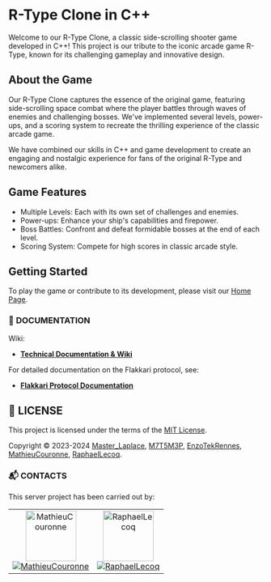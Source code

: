 # R-Type Clone in C++

Welcome to our R-Type Clone, a classic side-scrolling shooter game developed in C++! This project is our tribute to the iconic arcade game R-Type, known for its challenging gameplay and innovative design. 

## About the Game

Our R-Type Clone captures the essence of the original game, featuring side-scrolling space combat where the player battles through waves of enemies and challenging bosses. We've implemented several levels, power-ups, and a scoring system to recreate the thrilling experience of the classic arcade game.

We have combined our skills in C++ and game development to create an engaging and nostalgic experience for fans of the original R-Type and newcomers alike.

## Game Features

- Multiple Levels: Each with its own set of challenges and enemies.
- Power-ups: Enhance your ship's capabilities and firepower.
- Boss Battles: Confront and defeat formidable bosses at the end of each level.
- Scoring System: Compete for high scores in classic arcade style.

## Getting Started

To play the game or contribute to its development, please visit our [Home Page]([link-to-your-wiki](https://github.com/EpitechPromo2026/B-CPP-500-REN-5-2-rtype-mathys.thevenot)).

<div id='documentation'/>

### :wrench: **DOCUMENTATION**

Wiki:
- [**Technical Documentation & Wiki**](https://github.com/EpitechPromo2026/B-CPP-500-REN-5-2-rtype-mathys.thevenot/wiki)

For detailed documentation on the Flakkari protocol, see:
- [**Flakkari Protocol Documentation**](https://github.com/MasterLaplace/Flakkari/wiki/Flakkari-protocol)

<div id='license'/>

## :scroll: **LICENSE**

This project is licensed under the terms of the [MIT License](./LICENSE).

Copyright © 2023-2024 [Master_Laplace](https://github.com/MasterLaplace), [M7T5M3P](https://github.com/M7T5M3P), [EnzoTekRennes](https://github.com/EnzoTekRennes), [MathieuCouronne](https://github.com/MathieuCouronne), [RaphaelLecoq](https://github.com/RaphaelLecoq).


<div id='contacts'/>

### :mailbox_with_mail: **CONTACTS**

This server project has been carried out by:

<table align="center">
    <tbody>
        <tr>
            <td align="center"><a href="https://github.com/MathieuCouronne/"><img src="https://avatars.githubusercontent.com/MathieuCouronne?v=4?s=100" width="100px;" alt="MathieuCouronne"/><br/><a href="https://github.com/MathieuCouronne/"><img src="https://img.shields.io/github/followers/MathieuCouronne?label=MathieuCouronne&style=social" alt="MathieuCouronne"/></a></td>
            <td align="center"><a href="https://github.com/RaphaelLecoq/"><img src="https://avatars.githubusercontent.com/RaphaelLecoq?v=4?s=100" width="100px;" alt="RaphaelLecoq"/><br/><a href="https://github.com/RaphaelLecoq/"><img src="https://img.shields.io/github/followers/RaphaelLecoq?label=RaphaelLecoq&style=social" alt="RaphaelLecoq"/></a></td>
        </tr>
    </tbody>
</table>
